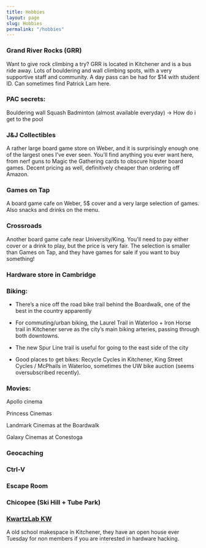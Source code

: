```yaml
---
title: Hobbies
layout: page
slug: Hobbies
permalink: "/hobbies"
---
```


### Grand River Rocks (GRR)
Want to give rock climbing a try? GRR is located in Kitchener and is a bus ride away. Lots of bouldering and wall climbing spots, with a very supportive staff and community. A day pass can be had for $14 with student ID. Can sometimes find Patrick Lam here.

### PAC secrets:
Bouldering wall
Squash
Badminton (almost available everyday)
-> How do i get to the pool

### J&J Collectibles
A rather large board game store on Weber, and it is surprisingly enough one of the largest ones I’ve ever seen. You’ll find anything you ever want here, from nerf guns to Magic the Gathering cards to obscure hipster board games. Decent pricing as well, definitively cheaper than ordering off Amazon.

### Games on Tap
A board game cafe on Weber, 5$ cover and a very large selection of games. Also snacks and drinks on the menu.

### Crossroads
Another board game cafe near University/King. You'll need to pay either cover or a drink to play, but the price is very fair. The selection is smaller than Games on Tap, and they have games for sale if you want to buy something!

### Hardware store in Cambridge

### Biking:
- There’s a nice off the road bike trail behind the Boardwalk, one of the best in the country apparently

- For commuting/urban biking, the Laurel Trail in Waterloo + Iron Horse trail in Kitchener serve as the city’s main biking arteries, passing through both downtowns.

- The new Spur Line trail is useful for going to the east side of the city

- Good places to get bikes: Recycle Cycles in Kitchener, King Street Cycles / McPhails in Waterloo, sometimes the UW bike auction (seems oversubscribed recently).

### Movies:
Apollo cinema

Princess Cinemas

Landmark Cinemas at the Boardwalk

Galaxy Cinemas at Conestoga

### Geocaching

### Ctrl-V

### Escape Room

### Chicopee (Ski Hill + Tube Park)

### [KwartzLab KW](http://www.kwartzlab.ca/)
A old school makespace in Kitchener, they have an open house ever Tuesday for non members if you are interested in hardware hacking.
